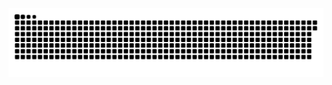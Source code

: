 <picture>
  <source media="(prefers-color-scheme: dark)" srcset="https://raw.githubusercontent.com/MarineHakobyan/MarineHakobyan/69c15003c22a15d9b0fec1fa6c86d7257692efcb/github-contribution-grid-snake-dark.svg" />
  <source media="(prefers-color-scheme: light)" srcset="https://raw.githubusercontent.com/MarineHakobyan/MarineHakobyan/69c15003c22a15d9b0fec1fa6c86d7257692efcb/github-contribution-grid-snake.svg" />
  <img alt="github-snake" src="https://raw.githubusercontent.com/MarineHakobyan/MarineHakobyan/69c15003c22a15d9b0fec1fa6c86d7257692efcb/github-contribution-grid-snake-dark.svg" />
</picture>
